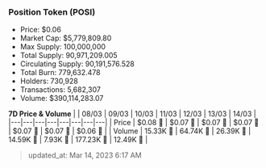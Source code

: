 
  ### Position Token (POSI)
  - Price: $0.06
  - Market Cap: $5,779,809.80
  - Max Supply: 100,000,000
  - Total Supply: 90,971,209.005
  - Circulating Supply: 90,191,576.528
  - Total Burn: 779,632.478
  - Holders: 730,928
  - Transactions: 5,682,307
  - Volume: $390,114,283.07

  **7D Price & Volume**
  | | 08&#x2F;03 | 09&#x2F;03 | 10&#x2F;03 | 11&#x2F;03 | 12&#x2F;03 | 13&#x2F;03 | 14&#x2F;03 |
  |---|---|---|---|---|---|---|---|
  | Price | $0.08 🔻 | $0.07 🔻 | $0.07 🔻 | $0.07 🔻 | $0.07 🔻 | $0.07 🔻 | $0.06 🔻 |
  | Volume | 15.33K 🚀 | 64.74K 🚀 | 26.39K 🔻 | 14.59K 🔻 | 7.93K 🔻 | 177.23K 🚀 | 12.49K 🔻 |

  > updated_at: Mar 14, 2023 6:17 AM
